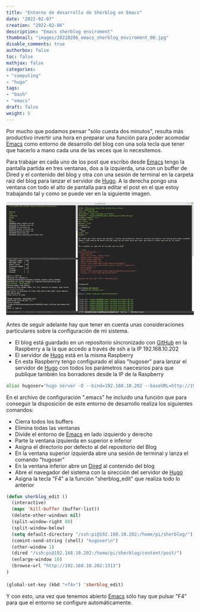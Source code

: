 ```yaml
---
title: "Entorno de desarrollo de Sherblog en Emacs"
date: "2022-02-07"
creation: "2022-02-06"
description: "Emacs sherblog enviroment"
thumbnail: "images/20220206_emacs_sherblog_enviroment_00.jpg"
disable_comments: true
authorbox: false
toc: false
mathjax: false
categories:
- "computing"
- "hugo"
tags:
- "bash"
- "emacs"
draft: false
weight: 5
---
```

Por mucho que podamos pensar "sólo cuesta dos minutos", resulta más productivo invertir una hora en preparar una función para poder acomodar [Emacs] como entorno de desarrollo del blog con una sola tecla que tener que hacerlo a mano cada una de las veces que lo necesitemos.
<!--more-->

Para trabajar en cada uno de los post que escribo desde [Emacs] tengo la pantalla partida en tres ventanas, dos a la izquierda, una con un buffer de Dired y el contenido del blog y otra con una sesión de terminal en la carpeta raiz del blog para lanzar el servidor de [Hugo]. A la derecha pongo una ventana con todo el alto de pantalla para editar el post en el que estoy trabajando tal y como se puede ver en la siguiente imagen.

![image-01]

Antes de seguir adelante hay que tener en cuenta unas consideraciones particulares sobre la configuración de mi sistema.
- El blog está guardado en un repositorio sincronizado con [GitHub] en la Raspberry a la la que accedo a través de ssh a la IP 192.168.10.202
- El servidor de [Hugo] está en la misma Raspberry
- En esta Raspberry tengo configurado el alias "hugoser" para lanzar el servidor de [Hugo] con todos los parámetros naecesrios para que publique también los borradores desde la IP de la Raspberry

``` bash
alias hugoser="hugo server -D --bind=192.168.10.202 --baseURL=http://192.168.10.202:1313
```

En el archivo de configuración ".emacs" he incluido una función que para conseguir la disposición de este entorno de desarrollo realiza los siguientes comandos:
- Cierra todos los buffers
- Elimina todas las ventanas
- Divide el entorno de [Emacs] en lado izquierdo y derecho
- Parte la ventana izquierda en superior e inferior
- Asigna el directorio por defecto al del repositorio del Blog
- En la ventana superior izquierda abre una sesión de terminal y lanza el comando "hugoser"
- En la ventana inferior abre un [Dired] al contenido del blog
- Abre el navegador del sistema con la sirección del servidor de [Hugo]
- Asigna la tecla "F4" a la función "sherblog_edit" que realiza todo lo anterior

``` lisp
(defun sherblog_edit ()
  (interactive)
  (mapc 'kill-buffer (buffer-list))
  (delete-other-windows nil)
  (split-window-right 80)
  (split-window-below)
  (setq default-directory "/ssh:pi@192.168.10.202:/home/pi/sherblog/")
  (comint-send-string (shell) "hugoser\n")
  (other-window 1)
  (dired "/ssh:pi@192.168.10.202:/home/pi/sherblog/content/post/")
  (enlarge-window 10)
  (browse-url "http://192.168.10.202:1313")
)

(global-set-key (kbd "<f4>") 'sherblog_edit)
```

Y con esto, una vez que tenemos abierto [Emacs] sólo hay que pulsar "F4" para que el entorno se configure automáticamente.

[Dired]: https://www.emacswiki.org/emacs/DiredMode
[Emacs]: https://www.gnu.org/software/emacs/
[GitHub]: https://github.com
[Hugo]: https://gohugo.io


[image-01]: /images/20220206_emacs_sherblog_enviroment_01.jpg
